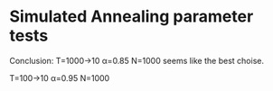 # Simulated Annealing parameter tests

Conclusion: T=1000→10 α=0.85 N=1000 seems like the best choise.

T=100→10 α=0.95 N=1000